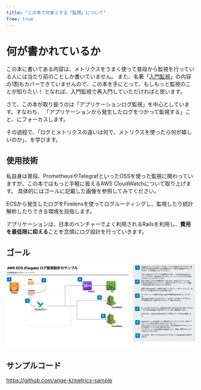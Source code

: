 ```yaml
---
title: "この本で対象とする「監視」について"
free: true
---
```

# 何が書かれているか
この本に書いてある内容は、メトリクスをうまく使って普段から監視を行っている人には当たり前のことしか書いていません。
また、名著「[入門監視](https://amzn.to/3C8m4Sn)」の内容の1割もカバーできていませんので、この本を手にとって、もしもっと監視のことが知りたい！ となれば、入門監視で再入門していただければと思います。

さて、この本が取り扱うのは「アプリケーションログ監視」を中心としています。すなわち、
「アプリケーションから発生したログをつかって監視する」こと、にフォーカスします。

その過程で、「ログとメトリクスの違いは何で、メトリクスを使ったら何が嬉しいのか」、を学びます。

## 使用技術
私自身は普段、PrometheusやTelegrafといったOSSを使った監視に関わっていますが、この本ではもっと手軽に扱えるAWS CloudWatchについて取り上げます。
具体的にはゴールに記載した画像を参照してみてください。

ECSから発生したログをFirelensを使ってログルーティングし、監視したり統計解析したりできる環境を目指します。

アプリケーションは、日本のベンチャーでよく利用されるRailsを利用し、**費用を最低限に抑える**ことを念頭にログ設計を行っていきます。

## ゴール
![](/images/metrics/metric-sample.jpg)

## サンプルコード
https://github.com/ange-k/metrics-sample
